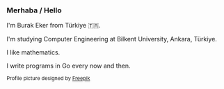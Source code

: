 ### Merhaba / Hello

I'm Burak Eker from Türkiye 🇹🇷.

I'm studying Computer Engineering at Bilkent University, Ankara, Türkiye.

I like mathematics.

I write programs in Go every now and then. 

<sub>Profile picture designed by [Freepik](https://www.freepik.com/free-vector/abstract-vector-colorful-mesh-dark-background-futuristic-style-card-elegant-background-business-presentations-corrupted-point-sphere-chaos-aesthetics_22421020.htm)</sub>
